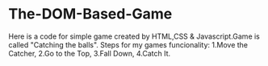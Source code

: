 # The-DOM-Based-Game
Here is a code for simple game created by HTML,CSS & Javascript.Game is called "Catching the balls".
Steps for my games funcionality: 
1.Move the Catcher,
2.Go to the Top,
3.Fall Down,
4.Catch It.
